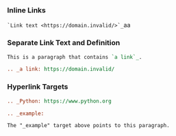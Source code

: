
### Inline Links

`` `Link text <https://domain.invalid/>`_ ``aa

### Separate Link Text and Definition

```rst
This is a paragraph that contains `a link`_.

.. _a link: https://domain.invalid/
```

### Hyperlink Targets

```rst
.. _Python: https://www.python.org

.. _example:

The "_example" target above points to this paragraph.
```
